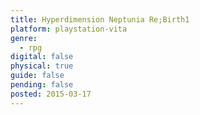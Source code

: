 ```yaml
---
title: Hyperdimension Neptunia Re;Birth1
platform: playstation-vita
genre:
  - rpg
digital: false
physical: true
guide: false
pending: false
posted: 2015-03-17
---
```


